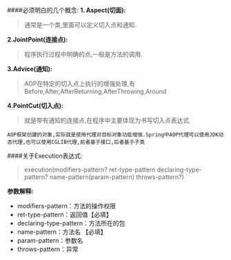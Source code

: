 ####必须明白的几个概念:
**1. Aspect(切面):**
> 通常是一个类,里面可以定义切入点和通知.

**2.JointPoint(连接点):**
> 程序执行过程中明确的点,一般是方法的调用.

**3.Advice(通知):**
> AOP在特定的切入点上执行的增强处理,有Before,After,AfterReturning,AfterThrowing,Around

**4.PointCut(切入点):**
> 就是带有通知的连接点,在程序中主要体现为书写切入点表达式.

`AOP框架创建的对象,实际就是使用代理对目标对象功能增强.Spring中AOP代理可以使用JDK动态代理,也可以使用CGLIB代理,前者基于接口,后者基于子类`

####关于Execution表达式:
> execution(modifiers-pattern? ret-type-pattern declaring-type-pattern? name-pattern(param-pattern) throws-pattern?)

**参数解释:**
- modifiers-pattern：方法的操作权限 
- ret-type-pattern：返回值【必填】 
- declaring-type-pattern：方法所在的包
- name-pattern：方法名 【必填】
- param-pattern：参数名 
- throws-pattern：异常
